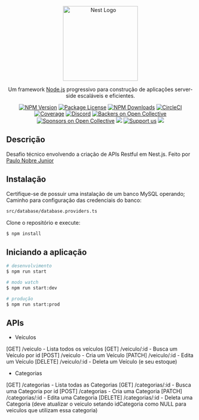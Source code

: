 <p align="center">
  <a href="http://nestjs.com/" target="blank"><img src="https://nestjs.com/img/logo-small.svg" width="200" alt="Nest Logo" /></a>
</p>

[circleci-image]: https://img.shields.io/circleci/build/github/nestjs/nest/master?token=abc123def456
[circleci-url]: https://circleci.com/gh/nestjs/nest

  <p align="center">Um framework <a href="http://nodejs.org" target="_blank">Node.js</a> progressivo para construção de aplicações server-side escaláveis e eficientes.</p>
    <p align="center">
<a href="https://www.npmjs.com/~nestjscore" target="_blank"><img src="https://img.shields.io/npm/v/@nestjs/core.svg" alt="NPM Version" /></a>
<a href="https://www.npmjs.com/~nestjscore" target="_blank"><img src="https://img.shields.io/npm/l/@nestjs/core.svg" alt="Package License" /></a>
<a href="https://www.npmjs.com/~nestjscore" target="_blank"><img src="https://img.shields.io/npm/dm/@nestjs/common.svg" alt="NPM Downloads" /></a>
<a href="https://circleci.com/gh/nestjs/nest" target="_blank"><img src="https://img.shields.io/circleci/build/github/nestjs/nest/master" alt="CircleCI" /></a>
<a href="https://coveralls.io/github/nestjs/nest?branch=master" target="_blank"><img src="https://coveralls.io/repos/github/nestjs/nest/badge.svg?branch=master#9" alt="Coverage" /></a>
<a href="https://discord.gg/G7Qnnhy" target="_blank"><img src="https://img.shields.io/badge/discord-online-brightgreen.svg" alt="Discord"/></a>
<a href="https://opencollective.com/nest#backer" target="_blank"><img src="https://opencollective.com/nest/backers/badge.svg" alt="Backers on Open Collective" /></a>
<a href="https://opencollective.com/nest#sponsor" target="_blank"><img src="https://opencollective.com/nest/sponsors/badge.svg" alt="Sponsors on Open Collective" /></a>
  <a href="https://paypal.me/kamilmysliwiec" target="_blank"><img src="https://img.shields.io/badge/Donate-PayPal-ff3f59.svg"/></a>
    <a href="https://opencollective.com/nest#sponsor"  target="_blank"><img src="https://img.shields.io/badge/Support%20us-Open%20Collective-41B883.svg" alt="Support us"></a>
  <a href="https://twitter.com/nestframework" target="_blank"><img src="https://img.shields.io/twitter/follow/nestframework.svg?style=social&label=Follow"></a>
</p>
  <!--[![Backers on Open Collective](https://opencollective.com/nest/backers/badge.svg)](https://opencollective.com/nest#backer)
  [![Sponsors on Open Collective](https://opencollective.com/nest/sponsors/badge.svg)](https://opencollective.com/nest#sponsor)-->

## Descrição

Desafio técnico envolvendo a criação de APIs Restful em Nest.js.
Feito por [Paulo Nobre Junior](https://github.com/juniorcodexx)

## Instalação

Certifique-se de possuir uma instalação de um banco MySQL operando;
Caminho para configuração das credenciais do banco: 

```bash
src/database/database.providers.ts
```

Clone o repositório e execute: 
```bash
$ npm install
```

## Iniciando a aplicação

```bash
# desenvolvimento
$ npm run start

# modo watch
$ npm run start:dev

# produção
$ npm run start:prod
```

## APIs

- Veículos

[GET]    /veiculo 		- Lista todos os veículos
[GET] 	 /veiculo/:id 	- Busca um Veículo por id
[POST] 	 /veiculo 		- Cria um Veículo
[PATCH]  /veiculo/:id 	- Edita um Veículo
[DELETE] /veiculo/:id	- Deleta um Veículo (e seu estoque)

- Categorias

[GET] 	 /categorias 		- Lista todas as Categorias
[GET] 	 /categorias/:id 	- Busca uma Categoria por id
[POST] 	 /categorias 		- Cria uma Categoria
[PATCH]  /categorias/:id 	- Edita uma Categoria
[DELETE] /categorias/:id	- Deleta uma Categoria (deve atualizar o veiculo setando idCategoria como NULL para veiculos que utilizam essa categoria)